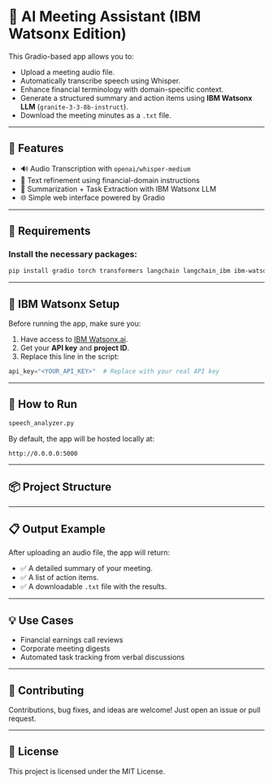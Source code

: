 

# 🤖 AI Meeting Assistant (IBM Watsonx Edition)

This Gradio-based app allows you to:

* Upload a meeting audio file.
* Automatically transcribe speech using Whisper.
* Enhance financial terminology with domain-specific context.
* Generate a structured summary and action items using **IBM Watsonx LLM** (`granite-3-3-8b-instruct`).
* Download the meeting minutes as a `.txt` file.

---

## 🚀 Features

* 🔊 Audio Transcription with `openai/whisper-medium`
* 🧠 Text refinement using financial-domain instructions
* 💼 Summarization + Task Extraction with IBM Watsonx LLM
* 🌐 Simple web interface powered by Gradio

---

## 🧰 Requirements

### Install the necessary packages:

```bash
pip install gradio torch transformers langchain langchain_ibm ibm-watsonx-ai
```

---

## 🔐 IBM Watsonx Setup

Before running the app, make sure you:

1. Have access to [IBM Watsonx.ai](https://dataplatform.cloud.ibm.com).
2. Get your **API key** and **project ID**.
3. Replace this line in the script:

```python
api_key="<YOUR_API_KEY>"  # Replace with your real API key
```

---

## 🏁 How to Run

```bash
speech_analyzer.py
```

By default, the app will be hosted locally at:

```
http://0.0.0.0:5000
```

---

## 📦 Project Structure



---

## 📋 Output Example

After uploading an audio file, the app will return:

* ✅ A detailed summary of your meeting.
* ✅ A list of action items.
* ✅ A downloadable `.txt` file with the results.

---

## 💡 Use Cases

* Financial earnings call reviews
* Corporate meeting digests
* Automated task tracking from verbal discussions

---

## 🤝 Contributing

Contributions, bug fixes, and ideas are welcome! Just open an issue or pull request.

---

## 📜 License

This project is licensed under the MIT License.

